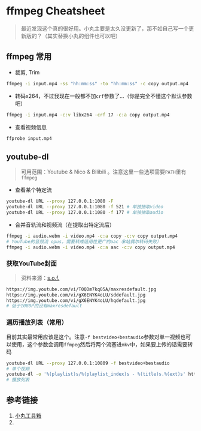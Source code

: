# ffmpeg Cheatsheet

> 最近发现这个真的很好用。小丸主要是太久没更新了，那不如自己写一个更新版的？（其实替换小丸的组件也可以吧）


## ffmpeg 常用

- 裁剪, Trim

```bash
ffmpeg -i input.mp4 -ss "hh:mm:ss" -to "hh:mm:ss" -c copy output.mp4
```

- 转码x264，不过我现在一般都不加`crf`参数了...（你是完全不懂这个默认参数吧）

```bash
ffmpeg -i input.mp4 -c:v libx264 -crf 17 -c:a copy output.mp4
```

- 查看视频信息

```
ffprobe input.mp4
```

## youtube-dl

> 可用范围：Youtube & Nico & Bilibili 。注意这里一些选项需要`PATH`里有`ffmpeg`


- 查看某个特定流

```bash
youtube-dl URL --proxy 127.0.0.1:1080 -F
youtube-dl URL --proxy 127.0.0.1:1080 -f 521 # 单独抽取video
youtube-dl URL --proxy 127.0.0.1:1080 -f 177 # 单独抽取audio
```

- 合并音轨流和视频流（在提取出特定流后）

```bash
ffmpeg -i audio.webm -i video.mp4 -c:a copy -c:v copy output.mp4
# YouTube的音频流 opus，需要转成适用性更广的aac（B站偶尔转码失败）
ffmpeg -i audio.webm -i video.mp4 -c:a aac -c:v copy output.mp4
```


### 获取YouTube封面

> 资料来源：[s.o.f.](https://stackoverflow.com/questions/2068344/how-do-i-get-a-youtube-video-thumbnail-from-the-youtube-api)

```bash
https://img.youtube.com/vi/T0QDm7kq05A/maxresdefault.jpg
https://img.youtube.com/vi/gX6ENYK4oLU/sddefault.jpg 
https://img.youtube.com/vi/gX6ENYK4oLU/hqdefault.jpg
# 低于1080P的没有maxresdefault
```

### 遍历播放列表（常用）

目前其实最常用应该是这个。注意`-f bestvideo+bestaudio`参数对单一视频也可以使用，这个参数会调用`ffmpeg`然后将两个流塞进`mkv`中，如果要上传的话需要转码

```bash
youtube-dl URL --proxy 127.0.0.1:10809 -f bestvideo+bestaudio
# 单个视频
youtube-dl -o '%(playlist)s/%(playlist_index)s - %(title)s.%(ext)s' https://www.youtube.com/playlist?list=PLBXCln5NVIW4NnNaZR6GZnwTkwyXfnuS1 --proxy 127.0.0.1:10809 -f bestvideo+bestaudio
# 播放列表
```

## 参考链接

1. [小丸工具箱](https://maruko.appinn.me/index.html)
2. 